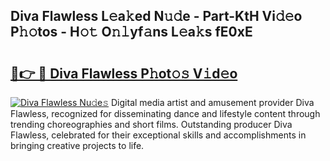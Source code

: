 ## Diva Flawless L𝚎a𝚔ed N𝚞𝚍e - Part-KtH Vi𝚍𝚎o P𝚑𝚘tos - H𝚘𝚝 O𝚗𝚕yf𝚊ns L𝚎a𝚔s fE0xE

# <h2><a href="http://kfaan8b.oniu.top/?m=Diva+Flawless">🔗👉 🔴 Diva Flawless P𝚑ot𝚘𝚜 V𝚒d𝚎o</a></h2>

[![Diva Flawless Nu𝚍e𝚜](https://i.imgur.com/0qMVB7G.gif)](http://kfaan8b.oniu.top/?m=Diva+Flawless)
Digital media artist and amusement provider Diva Flawless, recognized for disseminating dance and lifestyle content through trending choreographies and short films. Outstanding producer Diva Flawless, celebrated for their exceptional skills and accomplishments in bringing creative projects to life.  
